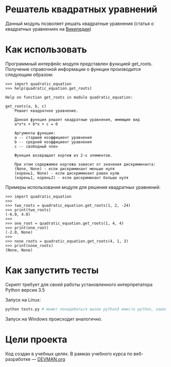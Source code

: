 # Решатель квадратных уравнений

Данный модуль позволяет решать квадратные уравнения (статья о квадратных уравнениях на [Википедии](https://ru.wikipedia.org/wiki/%D0%9A%D0%B2%D0%B0%D0%B4%D1%80%D0%B0%D1%82%D0%BD%D0%BE%D0%B5_%D1%83%D1%80%D0%B0%D0%B2%D0%BD%D0%B5%D0%BD%D0%B8%D0%B5))

# Как использовать

Программный интерфейс модуля представлен функцией get_roots. Получение справочной информации о функции производится следующим образом:

```
>>> import quadratic_equation
>>> help(quadratic_equation.get_roots)

Help on function get_roots in module quadratic_equation:

get_roots(a, b, c)
    Решает квадратное уравнение.

    Данная функция решает квадратные уравнения, имеющие вид
    a*x*x + b*x + c = 0

    Аргументы функции:
    a -- старший коэффициент уравнения
    b -- средний коэффициент уравнения
    c -- свободный член

    Функция возвращает кортеж из 2-х элементов.

    При этом содержимое кортежа зависит от значения дискриминанта:
    (None, None) - если дискриминант меньше нуля
    (корень1, None) - если дискриминант равен нулю
    (корень1, корень2) - если дискриминант больше нуля
```

Примеры использования модуля для решения квадратных уравнений:

```
>>> import quadratic_equation
>>>
>>> two_roots = quadratic_equation.get_roots(1, 2, -24)
>>> print(two_roots)
(-6.0, 4.0)
>>>
>>> one_root = quadratic_equation.get_roots(1, 4, 4)
>>> print(one_root)
(-2.0, None)
>>>
>>> none_roots = quadratic_equation.get_roots(4, 1, 3)
>>> print(none_roots)
(None, None)
```

# Как запустить тесты

Скрипт требует для своей работы установленного интерпретатора Python версии 3.5

Запуск на Linux:

```bash
python tests.py # может понадобиться вызов python3 вместо python, зависит от настроек операционной системы
```

Запуск на Windows происходит аналогично.

# Цели проекта

Код создан в учебных целях. В рамках учебного курса по веб-разработке ― [DEVMAN.org](https://devman.org)
